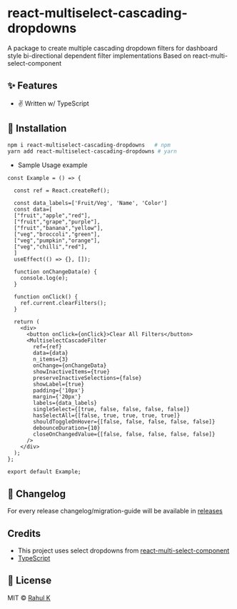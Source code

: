 
# react-multiselect-cascading-dropdowns

A package to create multiple cascading dropdown filters for dashboard style bi-directional dependent filter implementations
Based on react-multi-select-component

## ✨ Features

- ✌ Written w/ TypeScript

## 🔧 Installation

```bash
npm i react-multiselect-cascading-dropdowns   # npm
yarn add react-multiselect-cascading-dropdowns # yarn
```

- Sample Usage example

```tsx
const Example = () => {
  
  const ref = React.createRef();
  
  const data_labels=['Fruit/Veg', 'Name', 'Color']
  const data=[
  ["fruit","apple","red"],
  ["fruit","grape","purple"],
  ["fruit","banana","yellow"],
  ["veg","broccoli","green"],
  ["veg","pumpkin","orange"],
  ["veg","chilli","red"],
  ]
  useEffect(() => {}, []);

  function onChangeData(e) {
    console.log(e);
  }

  function onClick() {
    ref.current.clearFilters();
  }

  return (
    <div>
      <button onClick={onClick}>Clear All Filters</button>
      <MultiselectCascadeFilter
        ref={ref}
        data={data}
        n_items={3}
        onChange={onChangeData}
        showInactiveItems={true}
        preserveInactiveSelections={false}
        showLabel={true}
        padding={'10px'}
        margin={'20px'}
        labels={data_labels}       
        singleSelect={[true, false, false, false, false]}
        hasSelectAll={[false, true, true, true, true]}
        shouldToggleOnHover={[false, false, false, false, false]}
        debounceDuration={10}
        closeOnChangedValue={[false, false, false, false, false]}
      />
    </div>
  );
};

export default Example;
```

## 📝 Changelog

For every release changelog/migration-guide will be available in [releases](https://github.com/hc-oss/react-multi-select-component/releases)

## Credits

- This project uses select dropdowns from [react-multi-select-component](https://github.com/hc-oss/react-multi-select-component)
- [TypeScript](https://github.com/microsoft/typescript)

## 📜 License

MIT &copy; [Rahul K](https://github.com/rahulkravi)
